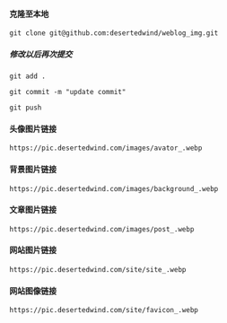 #### 克隆至本地

```
git clone git@github.com:desertedwind/weblog_img.git
```

##### 修改以后再次提交

```
git add .
```

```
git commit -m "update commit"
```

```
git push
```

#### 头像图片链接

```
https://pic.desertedwind.com/images/avator_.webp
```

#### 背景图片链接

```
https://pic.desertedwind.com/images/background_.webp
```

#### 文章图片链接

```
https://pic.desertedwind.com/images/post_.webp
```

#### 网站图片链接

```
https://pic.desertedwind.com/site/site_.webp
```

#### 网站图像链接

```
https://pic.desertedwind.com/site/favicon_.webp
```



